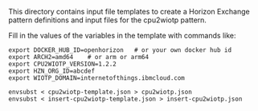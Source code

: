This directory contains input file templates to create a Horizon Exchange pattern definitions and input files for the cpu2wiotp pattern.

Fill in the values of the variables in the template with commands like:

```
export DOCKER_HUB_ID=openhorizon   # or your own docker hub id
export ARCH2=amd64    # or arm or arm64
export CPU2WIOTP_VERSION=1.2.2
export HZN_ORG_ID=abcdef
export WIOTP_DOMAIN=internetofthings.ibmcloud.com

envsubst < cpu2wiotp-template.json > cpu2wiotp.json
envsubst < insert-cpu2wiotp-template.json > insert-cpu2wiotp.json
```
